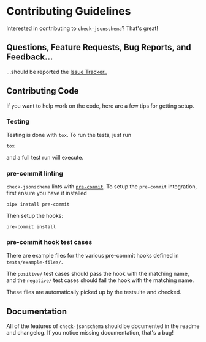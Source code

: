 # Contributing Guidelines

Interested in contributing to `check-jsonschema`? That's great!

## Questions, Feature Requests, Bug Reports, and Feedback...

…should be reported the [Issue Tracker](https://github.com/sirosen/check-jsonschema/issues)_

## Contributing Code

If you want to help work on the code, here are a few tips for getting setup.

### Testing

Testing is done with `tox`. To run the tests, just run

    tox

and a full test run will execute.

### pre-commit linting

`check-jsonschema` lints with [`pre-commit`](pre-commit.com).
To setup the `pre-commit` integration, first ensure you have it installed

    pipx install pre-commit

Then setup the hooks:

    pre-commit install

### pre-commit hook test cases

There are example files for the various pre-commit hooks defined in
`tests/example-files/`.

The `positive/` test cases should pass the hook with the matching name, and
the `negative/` test cases should fail the hook with the matching name.

These files are automatically picked up by the testsuite and checked.

## Documentation

All of the features of `check-jsonschema` should be documented in the readme
and changelog. If you notice missing documentation, that's a bug!
